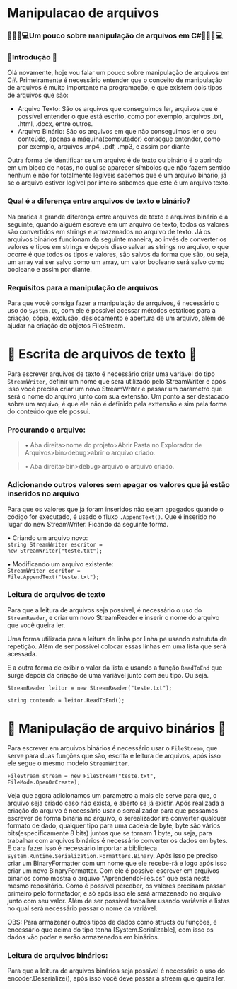 # Manipulacao de arquivos
### 👨🏽‍💻💻Um pouco sobre manipulação de arquivos em C#👨🏽‍💻💻

### 📂Introdução 📖
Olá novamente, hoje vou falar um pouco sobre manipulação de arquivos em C#. Primeiramente é necessário entender que o conceito de manipulação de arquivos é muito importante na programação, e que existem dois tipos de arquivos que são:

<ul>
  <li>Arquivo Texto: São os arquivos que conseguimos ler, arquivos que é possível entender o que está escrito, como por exemplo, arquivos .txt, .html, .docx, entre outros.</li>
  <li>Arquivo Binário: São os arquivos em que não conseguimos ler o seu conteúdo, apenas a máquina(computador) consegue entender, como por exemplo, arquivos .mp4, .pdf, .mp3, e assim por diante</li>
</ul>

Outra forma de identificar se um arquivo é de texto ou binário é o abrindo em um bloco de notas, no qual se aparecer símbolos que não fazem sentido nenhum e não for totalmente legíveis sabemos que é um arquivo binário, já se o arquivo estiver legível por inteiro sabemos que este é um arquivo texto.

### Qual é a diferença entre arquivos de texto e binário?

Na pratica a grande diferença entre arquivos de texto e arquivos binário é a seguinte, quando alguém escreve em um arquivo de texto, todos os valores são convertidos em strings e armazenados no arquivo de texto. Já os arquivos binários funcionam da seguinte maneira, ao invés de converter os valores e tipos em strings e depois disso salvar as strings no arquivo, o que ocorre é que todos os tipos e valores, são salvos da forma que são, ou seja, um array vai ser salvo como um array, um valor booleano será salvo como booleano e assim por diante.


### Requisitos para a manipulação de arquivos

Para que você consiga fazer a manipulação de arrquivos, é necessário o uso do `System.IO`, com ele é possível acessar métodos estáticos para a criação, cópia, exclusão, deslocamento e abertura de um arquivo, além de ajudar na criação de objetos FileStream.

# 📝 Escrita de arquivos de texto 📝
Para escrever arquivos de texto é necessário criar uma variável do tipo `StreamWriter`, definir um nome que será utilizado pelo StreamWriter e após isso você precisa criar um novo StreamWriter e passar um parametro que será o nome do arquivo junto com sua extensão. Um ponto a ser destacado sobre um arquivo, é que ele não é definido pela exttensão e sim pela forma do conteúdo que ele possui.

### Procurando o arquivo: 
>• Aba direita>nome do projeto>Abrir Pasta no Explorador de Arquivos>bin>debug>abrir o arquivo criado.

>• Aba direita>bin>debug>arquivo o arquivo criado.

### Adicionando outros valores sem apagar os valores que já estão inseridos no arquivo
Para que os valores que já foram inseridos não sejam apagados quando o código for executado, é usado o fluxo `.AppendText()`. Que é inserido no lugar do new StreamWriter. Ficando da seguinte forma.

• Criando um arquivo novo:<br>
<code>string StreamWriter escritor = new StreamWriter("teste.txt");</code>

• Modificando um arquivo existente:<br>
<code>StreamWriter escritor = File.AppendText("teste.txt");</code>

### Leitura de arquivos de texto

Para que a leitura de arquivos seja possível, é necessário o uso do `StreamReader`, e criar um novo StreamReader e inserir o nome do arquivo que você queira ler.

Uma forma utilizada para a leitura de linha por linha pe usando estrututa de repetição. Além de ser possível colocar essas linhas em uma lista que será acessada.

E a outra forma de exibir o valor da lista é usando a função `ReadToEnd` que surge depois da criação de uma variável junto com seu tipo. Ou seja.

<code>StreamReader leitor = new StreamReader("teste.txt");</code>

<code>string conteudo = leitor.ReadToEnd();</code>

# 📝 Manipulação de arquivo binários 📝
Para escrever em arquivos binários é necessário usar o `FileStream`, que serve para duas funções que são, escrita e leitura de arquivos, após isso ele segue o mesmo modelo `StreamWriter`.

<code>FileStream stream = new FileStream("teste.txt", FileMode.OpenOrCreate);</code>

Veja que agora adicionamos um parametro a mais ele serve para que, o arquivo seja criado caso não exista, e aberto se já existir. Após realizada a criação do arquivo é necessário usar o serealizador para que possamos escrever de forma binária no arquivo, o serealizador ira converter qualquer formato de dado, qualquer tipo para uma cadeia de byte, byte são vários bits(especificamente 8 bits) juntos que se tornam 1 byte, ou seja, para trabalhar com arquivos binários é necessário converter os dados em bytes. E oara fazer isso é necessário importar a biblioteca `System.Runtime.Serialization.Formatters.Binary`. Após isso pe preciso criar um BinaryFormatter com um nome que ele recebe-rá e logo após isso criar um novo BinaryFormatter. Com ele é possível escrever em arquivos binários como mostra o arquivo "AprendendoFiles.cs" que está neste mesmo repositório. Como é possível perceber, os valores precisam passar primeiro pelo formatador, e só após isso ele será armazenado no arquivo junto com seu valor. Além de ser possível trabalhar usando variáveis e listas no qual será necessário passar o nome da variável.

OBS: Para armazenar outros tipos de dados como structs ou funções, é encessário que acima do tipo tenha [System.Serializable], com isso os dados vão poder e serão armazenados em binários.

### Leitura de arquivos binários: 
Para que a leitura de arquivos binários seja possível é necessário o uso do encoder.Deserialize(), após isso você deve passar a stream que queira ler.
